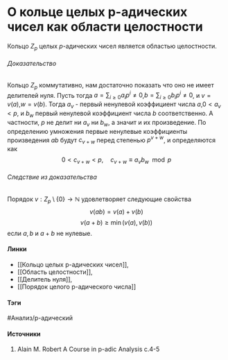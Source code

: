 # О кольце целых p-адических чисел как области целостности
Кольцо $Z_{p}$ целых $p$-адических чисел является областью целостности.
###### Доказательство
Кольцо $Z_{p}$ коммутативно, нам достаточно показать что оно не имеет делителей нуля. Пусть тогда $a=\sum_{i\ge0}a_{i}p^{i}\ne0$,$b=\sum_{i\ge0}b_{i}p^{i}\ne0$, и $v=v(a)$,$w=v(b)$. Тогда $a_{v}$ - первый ненулевой коэффициент числа $a$,$0<a_{v}<p$, и $b_{w}$ первый ненулевой коэффициент числа $b$ соответственно. А частности, $p$ не делит ни $a_{v}$ ни $b_{w}$, а значит и их произведение. По определению умножения первые ненулевые коэффициенты произведения $ab$ будут $c_{v+w}$ перед степенью $p^{v+w}$, и определяются как
$$
0<c_{v+w}<p,\quad c_{v+w}\equiv a_{v}b_{w}\mod p
$$

###### Следствие из доказательства
Порядок $v:Z_{p}\setminus\{0\}\to\mathbb{N}$ удовлетворяет следующие свойства
$$
v(ab)=v(a)+v(b)
$$
$$
v(a+b)\ge\min(v(a),v(b))
$$
если $a,b$ и $a+b$ не нулевые.
#### Линки
- [[Кольцо целых p-адических чисел]],
- [[Область целостности]],
- [[Делитель нуля]],
- [[Порядок целого p-адического числа]]
#### Тэги
 #Анализ/p-адический 
#### Источники
1. Alain M. Robert A Course in p-adic Analysis c.4-5